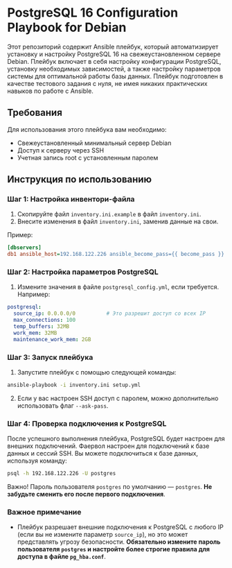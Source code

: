 # PostgreSQL 16 Configuration Playbook for Debian

Этот репозиторий содержит Ansible плейбук, который автоматизирует установку и настройку PostgreSQL 16 на свежеустановленном сервере Debian. Плейбук включает в себя настройку конфигурации PostgreSQL, установку необходимых зависимостей, а также настройку параметров системы для оптимальной работы базы данных. Плейбук подготовлен в качестве тестового задания с нуля, не имея никаких практических навыков по работе с Ansible.

## Требования

Для использования этого плейбука вам необходимо:

- Свежеустановленный минимальный сервер Debian
- Доступ к серверу через SSH
- Учетная запись root с установленным паролем

## Инструкция по использованию

### Шаг 1: Настройка инвентори-файла

1. Скопируйте файл `inventory.ini.example` в файл `inventory.ini`.
2. Внесите изменения в файл `inventory.ini`, заменив данные на свои.

Пример:

```ini
[dbservers]
db1 ansible_host=192.168.122.226 ansible_become_pass={{ become_pass }}
```

### Шаг 2: Настройка параметров PostgreSQL

1. Измените значения в файле `postgresql_config.yml`, если требуется. Например:

```yaml
postgresql:
  source_ip: 0.0.0.0/0          # Это разрешит доступ со всех IP
  max_connections: 100
  temp_buffers: 32MB
  work_mem: 32MB
  maintenance_work_mem: 2GB
```

### Шаг 3: Запуск плейбука

1. Запустите плейбук с помощью следующей команды:

```bash
ansible-playbook -i inventory.ini setup.yml
```

2. Если у вас настроен SSH доступ с паролем, можно дополнительно использовать флаг `--ask-pass`.

### Шаг 4: Проверка подключения к PostgreSQL

После успешного выполнения плейбука, PostgreSQL будет настроен для внешних подключений. Фаервол настроен для подключений к базе данных и сессий SSH. Вы можете подключиться к базе данных, используя команду:

```bash
psql -h 192.168.122.226 -U postgres
```

Важно! Пароль пользователя `postgres` по умолчанию — `postgres`. **Не забудьте сменить его после первого подключения**.

### Важное примечание

- Плейбук разрешает внешние подключения к PostgreSQL с любого IP (если вы не измените параметр `source_ip`), но это может представлять угрозу безопасности. **Обязательно измените пароль пользователя `postgres` и настройте более строгие правила для доступа в файле `pg_hba.conf`**.
